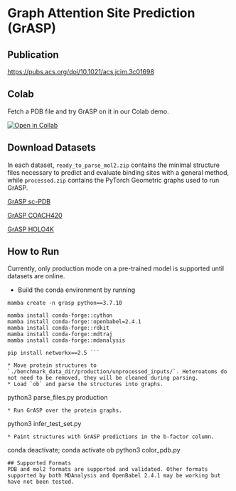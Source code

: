 # Graph Attention Site Prediction (GrASP)
## Publication
https://pubs.acs.org/doi/10.1021/acs.jcim.3c01698

## Colab
Fetch a PDB file and try GrASP on it in our Colab demo.

[![Open in Collab](https://colab.research.google.com/assets/colab-badge.svg)](https://colab.research.google.com/github/tiwarylab/GrASP/blob/main/GrASP.ipynb)


## Download Datasets
In each dataset, `ready_to_parse_mol2.zip` contains the minimal structure files necessary to predict and evaluate binding sites with a general method, while `processed.zip` contains the PyTorch Geometric graphs used to run GrASP.

[GrASP sc-PDB](https://zenodo.org/records/15571599)

[GrASP COACH420](https://zenodo.org/records/15572019)

[GrASP HOLO4K](https://zenodo.org/records/15571950)

## How to Run
Currently, only production mode on a pre-trained model is supported until datasets are online.
* Build the conda environment by running
 ```
mamba create -n grasp python==3.7.10

mamba install conda-forge::cython
mamba install conda-forge::openbabel=2.4.1
mamba install conda-forge::rdkit
mamba install conda-forge::mdtraj
mamba install conda-forge::mdanalysis

pip install networkx==2.5 ```

* Move protein structures to `./benchmark_data_dir/production/unprocessed_inputs/`. Heteroatoms do not need to be removed, they will be cleaned during parsing.
* Load `ob` and parse the structures into graphs.
 ```
 python3 parse_files.py production
 ```
* Run GrASP over the protein graphs.
 ```
 python3 infer_test_set.py
 ```
* Paint structures with GrASP predictions in the b-factor column.
 ```
 conda deactivate; conda activate ob
 python3 color_pdb.py
 ```
## Supported Formats
PDB and mol2 formats are supported and validated. Other formats supported by both MDAnalysis and OpenBabel 2.4.1 may be working but have not been tested.

